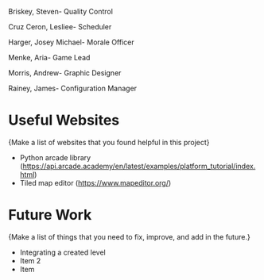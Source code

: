 Briskey, Steven- Quality Control

Cruz Ceron, Lesliee- Scheduler

Harger, Josey Michael- Morale Officer

Menke, Aria- Game Lead

Morris, Andrew- Graphic Designer

Rainey, James- Configuration Manager

# Useful Websites

{Make a list of websites that you found helpful in this project}
* Python arcade library (https://api.arcade.academy/en/latest/examples/platform_tutorial/index.html)
* Tiled map editor (https://www.mapeditor.org/)

# Future Work

{Make a list of things that you need to fix, improve, and add in the future.}
* Integrating a created level
* Item 2
* Item 
